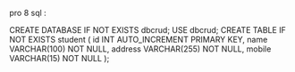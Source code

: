 pro 8 sql :

CREATE DATABASE IF NOT EXISTS dbcrud;
USE dbcrud;
CREATE TABLE IF NOT EXISTS student (
    id INT AUTO_INCREMENT PRIMARY KEY,
    name VARCHAR(100) NOT NULL,
    address VARCHAR(255) NOT NULL,
    mobile VARCHAR(15) NOT NULL
);
